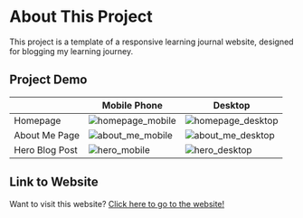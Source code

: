 # About This Project
This project is a template of a responsive learning journal website, designed for blogging my learning journey.

## Project Demo
|                | Mobile Phone | Desktop  |
| -------------- | ------------ | -------- |
|   Homepage     | ![homepage_mobile](https://github.com/user-attachments/assets/237a3742-bb2c-46f4-b719-c64ad996b2c2) | ![homepage_desktop](https://github.com/user-attachments/assets/8175a42c-95c0-4d0d-a936-506693770c13)|
| About Me Page  | ![about_me_mobile](https://github.com/user-attachments/assets/0f37cfb7-dfa4-4000-b684-ee1060021396) | ![about_me_desktop](https://github.com/user-attachments/assets/d3bd96b3-48e2-4029-8bb4-c7d59f17d319)
| Hero Blog Post |   ![hero_mobile](https://github.com/user-attachments/assets/c1cf660b-0956-4a11-83ba-357668ef5715)   | ![hero_desktop](https://github.com/user-attachments/assets/82fb4e72-766b-4ebb-a597-a90dda2cbc1c)


## Link to Website
Want to visit this website? <a href="https://jprblog.netlify.app/">Click here to go to the website!</a>
